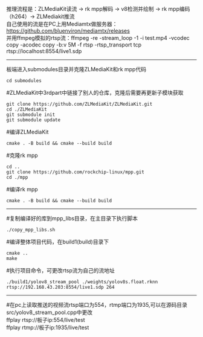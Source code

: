 推理流程是：ZLMediaKit读流 → rk mpp解码 → v8检测并绘制 → rk mpp编码（h264）→ ZLMediakit推流  
自己使用的流是在PC上用Mediamtx做服务器：https://github.com/bluenviron/mediamtx/releases  
并用ffmpeg模拟的rtsp流：ffmpeg -re -stream_loop -1 -i test.mp4 -vcodec copy -acodec copy -b:v 5M -f rtsp -rtsp_transport tcp rtsp://localhost:8554/live1.sdp  
  
-----------------------------------------------
  
板端进入submodules目录并克隆ZLMediaKit和rk mpp代码  
```
cd submodules
```
#ZLMediaKit中3rdpart中链接了别人的仓库，克隆后需要再更新子模块获取  
```
git clone https://github.com/ZLMediaKit/ZLMediaKit.git  
cd ./ZLMediaKit  
git submodule init  
git submodule update
```
#编译ZLMediaKit  
```
cmake . -B build && cmake --build build
```
  
#克隆rk mpp  
```
cd ..
git clone https://github.com/rockchip-linux/mpp.git
cd ./mpp
```
#编译rk mpp  
```
cmake . -B build && cmake --build build
```
  
---------------------------------------------  
  
#复制编译好的库到mpp_libs目录，在主目录下执行脚本  
```
./copy_mpp_libs.sh
```
#编译整体项目代码，在build1(build)目录下  
```
cmake ..  
make
```
#执行项目命令，可更改rtsp流为自己的流地址  
```
./build1/yolov8_stream_pool ./weights/yolov8s.float.rknn rtsp://192.168.43.203:8554/live1.sdp 264
```
  
---------------------------------------------  
  
#在pc上读取推送的视频流rtsp端口为554，rtmp端口为1935,可以在源码目录src/yolov8_stream_pool.cpp中更改  
ffplay rtsp://板子ip:554/live/test  
ffplay rtmp://板子ip:1935/live/test  
